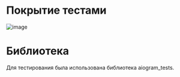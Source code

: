# Покрытие тестами 
![image](https://github.com/AlbinaBurlova/EGE-Writing-Autograde-Bot/assets/117646051/9f8efa04-ba54-428c-b17e-fea432f73966)

# Библиотека 

Для тестирования была использована библиотека aiogram_tests. 

